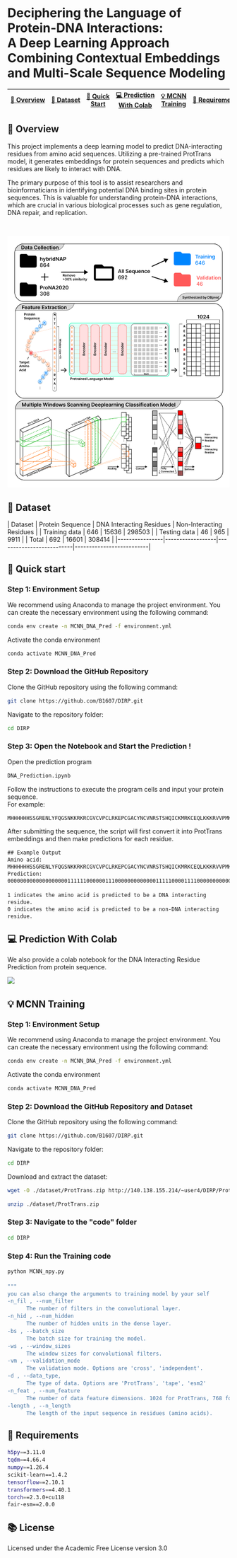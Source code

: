 # Deciphering the Language of Protein-DNA Interactions:<br> A Deep Learning Approach Combining Contextual Embeddings and Multi-Scale Sequence Modeling
|[ 🧬&nbsp;Overview](#Overview) |[📃&nbsp;Dataset](#Dataset) |[ 🚀&nbsp;Quick Start](#quickstart) | [ 💻&nbsp;Prediction With Colab](#colab)| [ 💡&nbsp;MCNN Training](#train)|[ 💾&nbsp;Requirements](#Requirements)|[ 📚&nbsp;License](#License)|
|-------------------------------|-----------------------------|------------------------------------|------------------------------------------|---------------------------------|---------------------|---------------|
## 🧬&nbsp;Overview <a name="Overview"></a>
This project implements a deep learning model to predict DNA-interacting residues from amino acid sequences. Utilizing a pre-trained ProtTrans model, it generates embeddings for protein sequences and predicts which residues are likely to interact with DNA.

The primary purpose of this tool is to assist researchers and bioinformaticians in identifying potential DNA binding sites in protein sequences. This is valuable for understanding protein-DNA interactions, which are crucial in various biological processes such as gene regulation, DNA repair, and replication.
   
<br>

![workflow](https://github.com/B1607/DIRP/blob/226a6de582f96e115c0fff30b3fd2fe4dce60ca7/other/Figure.jpg)
## 📃&nbsp;Dataset <a name="Dataset"></a>

| Dataset        | Protein Sequence | DNA Interacting Residues | Non-Interacting Residues |
| Training data  | 646              | 15636                    | 298503                   |
| Testing data   | 46               | 965                      | 9911                     |
| Total          | 692              | 16601                    | 308414                   |
|----------------|------------------|--------------------------|--------------------------|



##  🚀&nbsp;Quick start <a name="quickstart"></a>

### Step 1: Environment Setup

We recommend using Anaconda to manage the project environment. You can create the necessary environment using the following command:
```bash
conda env create -n MCNN_DNA_Pred -f environment.yml
```
Activate the conda environment
```bash
conda activate MCNN_DNA_Pred
```
### Step 2: Download the GitHub Repository

Clone the GitHub repository using the following command:
```bash
git clone https://github.com/B1607/DIRP.git
```
Navigate to the repository folder:
```bash
cd DIRP
```
### Step 3: Open the Notebook and Start the Prediction !

Open the prediction program
```bash
DNA_Prediction.ipynb
```
Follow the instructions to execute the program cells and input your protein sequence.
<br>For example: 
```bash
MHHHHHHSSGRENLYFQGSNKKRKRCGVCVPCLRKEPCGACYNCVNRSTSHQICKMRKCEQLKKKRVVPMKG.
```
After submitting the sequence, the script will first convert it into ProtTrans embeddings and then make predictions for each residue.
```
## Example Output
Amino acid:  MHHHHHHSSGRENLYFQGSNKKRKRCGVCVPCLRKEPCGACYNCVNRSTSHQICKMRKCEQLKKKRVVPMKG
Prediction:  000000000000000000011111100000011100000000000001111100001111000000000000

1 indicates the amino acid is predicted to be a DNA interacting residue.
0 indicates the amino acid is predicted to be a non-DNA interacting residue.
```


## 💻&nbsp;Prediction With Colab <a name="colab"></a>
We also provide a colab notebook for the DNA Interacting Residue Prediction from protein sequence.

[<img src="https://colab.research.google.com/assets/colab-badge.svg">](https://colab.research.google.com/drive/1vNAAfziLS5XYl4zm-uEZD1L28pr_rNbU?usp=sharing)

## 💡&nbsp;MCNN Training <a name="train"></a>

### Step 1: Environment Setup

We recommend using Anaconda to manage the project environment. You can create the necessary environment using the following command:
```bash
conda env create -n MCNN_DNA_Pred -f environment.yml
```
Activate the conda environment
```bash
conda activate MCNN_DNA_Pred
```
### Step 2: Download the GitHub Repository and Dataset

Clone the GitHub repository using the following command:
```bash
git clone https://github.com/B1607/DIRP.git
```
Navigate to the repository folder:
```bash
cd DIRP
```
Download and extract the dataset:
```bash
wget -O ./dataset/ProtTrans.zip http://140.138.155.214/~user4/DIRP/ProtTrans.zip
```
```bash
unzip ./dataset/ProtTrans.zip
```
### Step 3: Navigate to the "code" folder
```bash
cd DIRP
```
### Step 4: Run the Training code
```bash
python MCNN_npy.py

"""
you can also change the arguments to training model by your self
-n_fil , --num_filter
      The number of filters in the convolutional layer.
-n_hid , --num_hidden
      The number of hidden units in the dense layer.
-bs , --batch_size
      The batch size for training the model.
-ws , --window_sizes
      The window sizes for convolutional filters.
-vm , --validation_mode
      The validation mode. Options are 'cross', 'independent'.
-d , --data_type,
      The type of data. Options are 'ProtTrans', 'tape', 'esm2'
-n_feat , --num_feature
      The number of data feature dimensions. 1024 for ProtTrans, 768 for tape, 1280 for esm2.
-length , --n_length
      The length of the input sequence in residues (amino acids).
```
      


## 💾&nbsp;Requirements <a name="requirement"></a>
```bash
h5py==3.11.0
tqdm==4.66.4
numpy==1.26.4
scikit-learn==1.4.2
tensorflow==2.10.1
transformers==4.40.1
torch==2.3.0+cu118
fair-esm==2.0.0
```

## 📚&nbsp;License <a name=" License"></a>
Licensed under the Academic Free License version 3.0
